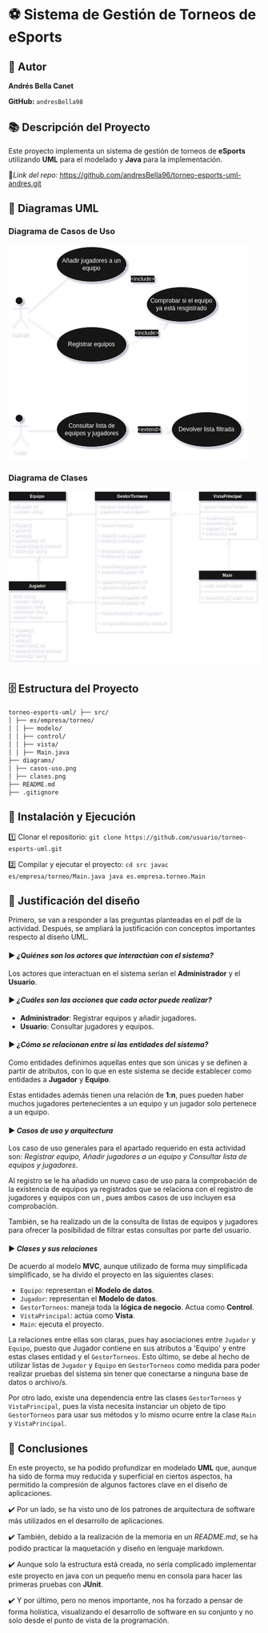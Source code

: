 # ⚽ **Sistema de Gestión de Torneos de eSports**

## 👤 Autor  

**Andrés Bella Canet**  
  
**GitHub:** `andresBella98`

## 📚 Descripción del Proyecto  

Este proyecto implementa un sistema de gestión de torneos de **eSports**
utilizando **UML** para el modelado y **Java** para la implementación.  
  
🔗*Link del repo:* https://github.com/andresBella96/torneo-esports-uml-andres.git

## 🧩 Diagramas UML

### Diagrama de Casos de Uso  
  
![Diagrama de casos de uso](diagrams/casos-uso.png)
### Diagrama de Clases  
  
![Diagrama de clases](diagrams/clases.png)

## 🗄️ Estructura del Proyecto  

```
torneo-esports-uml/ ├── src/
│ ├── es/empresa/torneo/
│ │ ├── modelo/
│ │ ├── control/
│ │ ├── vista/
│ │ ├── Main.java
├── diagrams/
│ ├── casos-uso.png
│ ├── clases.png
├── README.md
├── .gitignore
```
## 🔧 Instalación y Ejecución

1️⃣ Clonar el repositorio:
`git clone https://github.com/usuario/torneo-esports-uml.git`  
  
2️⃣ Compilar y ejecutar el proyecto:
`cd src javac es/empresa/torneo/Main.java java es.empresa.torneo.Main`

## 📝 Justificación del diseño
Primero, se van a responder a las preguntas planteadas en el pdf de la actividad. Después, se ampliará la justificación con 
conceptos importantes respecto al diseño UML.  

#### ▶️ *¿Quiénes son los actores que interactúan con el sistema?*  
  
Los actores que interactuan en el sistema serían el **Administrador** y el **Usuario**.  

#### ▶️ *¿Cuáles son las acciones que cada actor puede realizar?*  
  
- **Administrador**: Registrar equipos y añadir jugadores.  
- **Usuario**: Consultar jugadores y equipos.  

#### ▶️ *¿Cómo se relacionan entre sí las entidades del sistema?*  
  
Como entidades definimos aquellas entes que son únicas y se definen a partir de atributos, 
con lo que en este sistema se decide establecer como entidades a **Jugador** y **Equipo**.  
  
Estas entidades además tienen una relación de **1:n**, pues pueden haber muchos jugadores pertenecientes
a un equipo y un jugador solo pertenece a un equipo.

#### ▶️ *Casos de uso y arquitectura*
Los caso de uso generales para el apartado requerido en esta actividad son: *Registrar equipo, Añadir jugadores a un equipo y Consultar lista de equipos y jugadores*.  
  
Al registro se le ha añadido un nuevo caso de uso para la comprobación de la existencia de equipos ya registrados que se relaciona con el registro de jugadores y equipos con un <include>, pues
ambos casos de uso incluyen esa comprobación.  
  
También, se ha realizado un <extend> de la consulta de listas de equipos y jugadores para ofrecer la posibilidad de filtrar estas consultas por parte del usuario. 

#### ▶️ *Clases y sus relaciones*  
  
De acuerdo al modelo **MVC**, aunque utilizado de forma muy simplificada simplificado, se ha divido el proyecto en las siguientes clases:  
  
- `Equipo`: representan el **Modelo de datos**. 
- `Jugador`: representan el **Modelo de datos**.
- `GestorTorneos`: maneja toda la **lógica de negocio**. Actua como **Control**.
- `VistaPrincipal`: actúa como **Vista**.
- `Main`: ejecuta el proyecto. 
  
La relaciones entre ellas son claras, pues hay asociaciones entre `Jugador` y `Equipo`, puesto que Jugador contiene en sus atributos a 'Equipo' y entre estas clases entidad y el `GestorTorneos`. Esto último, se debe al hecho de utilizar listas de `Jugador` y `Equipo` en `GestorTorneos` como medida para poder realizar pruebas del sistema sin tener que conectarse a ninguna base de datos o archivo/s.  
  
Por otro lado, existe una dependencia entre las clases `GestorTorneos` y `VistaPrincipal`, pues la vista necesita instanciar un objeto de tipo `GestorTorneos` para usar sus métodos y lo mismo ocurre entre la clase `Main` y `VistaPrincipal`.

## 🏁 Conclusiones
En este proyecto, se ha podido profundizar en modelado **UML** que, aunque ha sido de forma muy reducida y superficial en ciertos aspectos, ha permitido la compresión de algunos factores clave en el diseño de aplicaciones.  
  
✔️ Por un lado, se ha visto uno de los patrones de arquitectura de software más utilizados en el desarrollo de aplicaciones.  
  
✔️ También, debido a la realización de la memoria en un *README.md*, se ha podido practicar la maquetación y diseño en lenguaje markdown.  
  
✔️ Aunque solo la estructura está creada, no sería complicado implementar este proyecto en java con un pequeño menu en consola para hacer las primeras pruebas con **JUnit**.  
  
✔️ Y por último, pero no menos importante, nos ha forzado a pensar de forma holística, visualizando el desarrollo de software en su conjunto y no solo desde el punto de vista de la programación.

